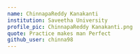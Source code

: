 ```yaml
---
name: ChinnapaReddy Kanakanti 
institution: Saveetha University 
profile_pic: ChinnapaReddy Kanakanti.png
quote: Practice makes man Perfect
github_user: chinna98
---
```

